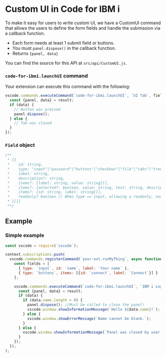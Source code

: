
# Custom UI in Code for IBM i

To make it easy for users to write custom UI, we have a CustomUI command that allows the users to define the form fields and handle the submission via a callback function. 

* Each form needs at least 1 submit field or buttons.
* You must `panel.dispose()` in the callback function.
* Returns `{panel, data}`

You can find the source for this API at `src/api/CustomUI.js`.

### `code-for-ibmi.launchUI` command

Your extension can execute this command with the following:

```js
vscode.commands.executeCommand(`code-for-ibmi.launchUI`, `UI Tab`, fields, (result) => {
  const {panel, data} = result;
  if (data) {
    // Button was pressed
    panel.dispose();
  } else {
    // Tab was closed
  }
});
```

### `Field` object

```js
/**
 * {{
 *    id: string,
 *    type: "input"|"password"|"buttons"|"checkbox"|"file"|"tabs"|"tree"|"select"|"paragraph"|"hr",
 *    label: string,
 *    description?: string,
 *    items?: {label: string, value: string}[],                                         // When type == tree
 *    items?: {selected?: boolean, value: string, text: string, description: string}[], // When type == select
 *    items?: {id: string, label: string}[],                                            // When type == buttons,
 *    readonly? boolean // When type == input, allowing a readonly, non editable field.
 * }[]}
 **/
```

## Example

### Simple example

```js
const vscode = require(`vscode`);

context.subscriptions.push(
  vscode.commands.registerCommand(`your-ext.runMyThing`, async function () {
    const fields = [
      { type: `input`, id: `name`, label: `Your name` },
      { type: `buttons`, items: [{id: `connect`, label: `Connect`}] }
    ];

    vscode.commands.executeCommand(`code-for-ibmi.launchUI`, `IBM i Login`, fields, (result) => {
      const {panel, data} = result;
      if (data) {
        if (data.name.length > 0) {
          panel.dispose(); //Must be called to close the panel!
          vscode.window.showInformationMessage(`Hello ${data.name}!`);
        } else {
          vscode.window.showErrorMessage(`Name cannot be blank.`);
        }
      } else {
        vscode.window.showInformationMessage(`Panel was closed by user.`);
      }
    });
  });
);
```